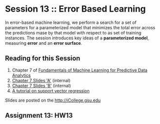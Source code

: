 # Session 13 :: Error Based Learning

In error-based machine learning, we perform a search for a set of parameters for a parameterized model that minimizes the total error across the predictions mase by that model with respect to as set of training instances. The session introduces key ideas of a **parameterized model**, measuring **error** and an **error surface**.

## Reading for this Session
1. Chapter 7 of [Fundamentals of Machine Learning for Predictive Data Analytics](https://mitpress.mit.edu/books/fundamentals-machine-learning-predictive-data-analytics)
1. [Chapter 7 Slides 'A'](http://131.96.197.204/~pmolnar/mlbook/BookSlides_7A_Error-based_Learning.pdf) (internal)
1. [Chapter 7 Slides 'B'](http://131.96.197.204/~pmolnar/mlbook/BookSlides_7B_Error-based-Learning.pdf) (internal)
1. [A tutorial on support vector regression](http://citeseerx.ist.psu.edu/viewdoc/summary?doi=10.1.1.114.4288)


Slides are posted on the http://iCollege.gsu.edu




## Assignment 13:  HW13
